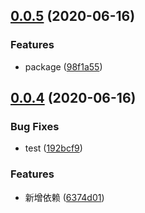 <a name="0.0.5"></a>
## [0.0.5](https://github.com/LNFHZT/board_game/compare/0.0.4...0.0.5) (2020-06-16)


### Features

* package ([98f1a55](https://github.com/LNFHZT/board_game/commit/98f1a55))



<a name="0.0.4"></a>
## [0.0.4](https://github.com/LNFHZT/board_game/compare/0.0.3...0.0.4) (2020-06-16)


### Bug Fixes

* test ([192bcf9](https://github.com/LNFHZT/board_game/commit/192bcf9))


### Features

* 新增依赖 ([6374d01](https://github.com/LNFHZT/board_game/commit/6374d01))




